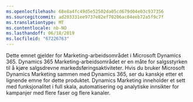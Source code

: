 ```yaml
---
ms.openlocfilehash: 68e8a4fc49d5e52502da05cd679d04e03c937356
ms.sourcegitcommit: ad203331ee9737e82ef70206ac04eeb72a5f9c7f
ms.translationtype: MT
ms.contentlocale: nb-NO
ms.lasthandoff: 06/18/2019
ms.locfileid: "67226763"
---
```

Dette emnet gjelder for Marketing-arbeidsområdet i Microsoft Dynamics 365. Dynamics 365 Marketing-arbeidsområdet er en måte for salgsstyrken til å kjøre salgsdrevne markedsføringsaktiviteter. Hvis du bruker Microsoft Dynamics Marketing sammen med Dynamics 365, ser du kanskje etter et lignende emne for dette produktet. Dynamics Marketing inneholder et sett med funksjonalitet i full skala, automatisering og analytiske innsikter for kampanjer med flere faser og flere kanaler.